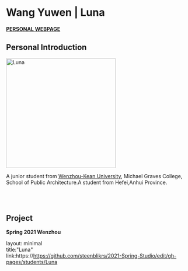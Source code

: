 # Wang Yuwen | Luna
#### [PERSONAL WEBPAGE](https://mimiyandexiaoyu.wixsite.com/my-site)
## Personal Introduction
<img alt="Luna" src="https://github.com/steenblikrs/2021-Spring-Studio/blob/gh-pages/students/Luna/students/Luna/e48a3228e18c8a2cca99b834fbb9f26.jpg" width="300">
  

  A junior student from [Wenzhou-Kean University](http://www.wku.edu.cn/), Michael Graves College, School of Public Architecture.A student from Hefei,Anhui Province.

<br>

<br>

## Project
**Spring 2021 Wenzhou**














































layout: minimal    
title:"Luna"  
link:https://https://github.com/steenblikrs/2021-Spring-Studio/edit/gh-pages/students/Luna
